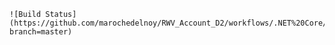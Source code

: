 	![Build Status](https://github.com/marochedelnoy/RWV_Account_D2/workflows/.NET%20Core/badge.svg?branch=master)
